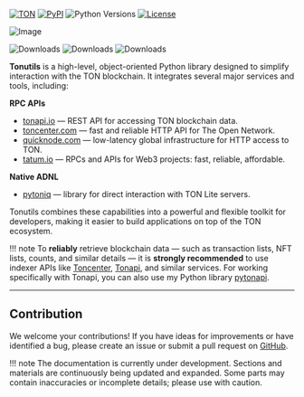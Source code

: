 [![TON](https://img.shields.io/badge/TON-grey?logo=TON&logoColor=40AEF0)](https://ton.org)
[![PyPI](https://img.shields.io/pypi/v/tonutils.svg?color=FFE873&labelColor=3776AB)](https://pypi.python.org/pypi/tonutils)
![Python Versions](https://img.shields.io/badge/Python-3.10%20--%203.12-black?color=FFE873&labelColor=3776AB)
[![License](https://img.shields.io/github/license/nessshon/tonutils)](https://github.com/nessshon/tonutils/blob/main/LICENSE)

![Image](https://telegra.ph//file/068ea06087c9ce8c6bfed.jpg)

![Downloads](https://pepy.tech/badge/tonutils)
![Downloads](https://pepy.tech/badge/tonutils/month)
![Downloads](https://pepy.tech/badge/tonutils/week)

**Tonutils** is a high-level, object-oriented Python library designed to simplify interaction with the TON blockchain. It integrates several major services and tools, including:

**RPC APIs**

  * [tonapi.io](https://tonapi.io) — REST API for accessing TON blockchain data.
  * [toncenter.com](https://toncenter.com) — fast and reliable HTTP API for The Open Network.
  * [quicknode.com](https://www.quicknode.com/) — low-latency global infrastructure for HTTP access to TON.
  * [tatum.io](https://tatum.io) — RPCs and APIs for Web3 projects: fast, reliable, affordable.

**Native ADNL**

  * [pytoniq](https://github.com/yungwine/pytoniq) — library for direct interaction with TON Lite servers.

Tonutils combines these capabilities into a powerful and flexible toolkit for developers, making it easier to build applications on top of the TON ecosystem.

!!! note
    To **reliably** retrieve blockchain data — such as transaction lists, NFT lists, counts, and similar details — it is **strongly recommended** to use indexer APIs like [Toncenter](https://toncenter.com/), [Tonapi](https://tonapi.io), and similar services.
    For working specifically with Tonapi, you can also use my Python library [pytonapi](https://github.com/nessshon/pytonapi).

---

## Contribution

We welcome your contributions! If you have ideas for improvements or have identified a bug, please create an issue or submit a pull request on [GitHub](https://github.com/nessshon/tonutils/pulls).

!!! note
    The documentation is currently under development. Sections and materials are continuously being updated and expanded. Some parts may contain inaccuracies or incomplete details; please use with caution.
